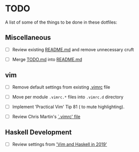 # TODO

A list of some of the things to be done in these dotfiles:

## Miscellaneous

- [ ] Review existing [README.md](README.md) and remove unnecessary cruft
- [ ] Merge [TODO.md](TODO.md) into [README.md](README.md)


## vim

- [ ] Remove default settings from existing [.vimrc](.vimrc) file
- [ ] Move per module `.vimrc.*` files into `.vimrc.d` directory
- [ ] Implement 'Practical Vim' Tip 81 (<C-l> to mute highlighting).
- [ ] Review Chris Martin's [`.vimrc'
file](https://github.com/chris-martin/home/blob/master/.vimrc)


## Haskell Development

- [ ] Review settings from ['Vim and Haskell in
2019'](http://marco-lopes.com/articles/Vim-and-Haskell-in-2019/)